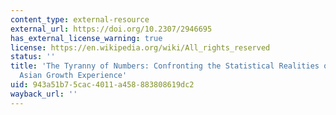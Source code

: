 ```yaml
---
content_type: external-resource
external_url: https://doi.org/10.2307/2946695
has_external_license_warning: true
license: https://en.wikipedia.org/wiki/All_rights_reserved
status: ''
title: 'The Tyranny of Numbers: Confronting the Statistical Realities of the East
  Asian Growth Experience'
uid: 943a51b7-5cac-4011-a458-883808619dc2
wayback_url: ''
---
```

